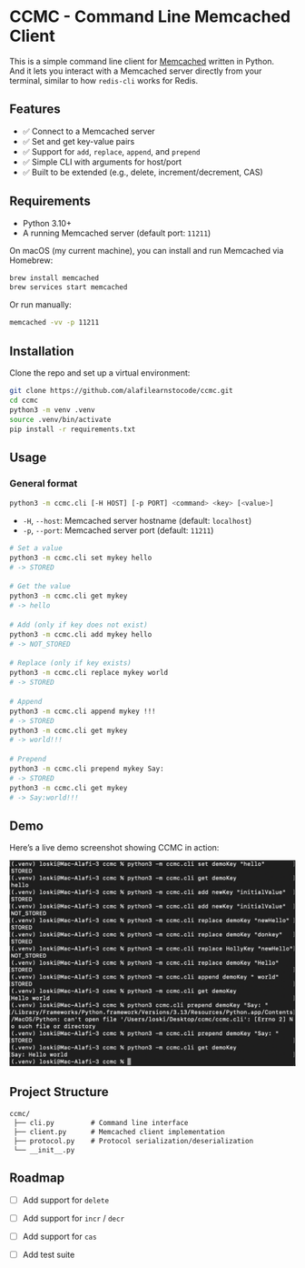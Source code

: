 

# CCMC - Command Line Memcached Client

This is a simple command line client for [Memcached](https://memcached.org/) written in Python.  
And it lets you interact with a Memcached server directly from your terminal, similar to how `redis-cli` works for Redis.

## Features
- ✅ Connect to a Memcached server
- ✅ Set and get key-value pairs
- ✅ Support for `add`, `replace`, `append`, and `prepend`
- ✅ Simple CLI with arguments for host/port
- ✅ Built to be extended (e.g., delete, increment/decrement, CAS)

## Requirements
- Python 3.10+
- A running Memcached server (default port: `11211`)

On macOS (my current machine), you can install and run Memcached via Homebrew:
```bash
brew install memcached
brew services start memcached
```

Or run manually:
```bash
memcached -vv -p 11211
```

## Installation
Clone the repo and set up a virtual environment:

```bash
git clone https://github.com/alafilearnstocode/ccmc.git
cd ccmc
python3 -m venv .venv
source .venv/bin/activate
pip install -r requirements.txt
```

## Usage

### General format
```bash
python3 -m ccmc.cli [-H HOST] [-p PORT] <command> <key> [<value>]
```

- `-H`, `--host`: Memcached server hostname (default: `localhost`)
- `-p`, `--port`: Memcached server port (default: `11211`)

```bash
# Set a value
python3 -m ccmc.cli set mykey hello
# -> STORED

# Get the value
python3 -m ccmc.cli get mykey
# -> hello

# Add (only if key does not exist)
python3 -m ccmc.cli add mykey hello
# -> NOT_STORED

# Replace (only if key exists)
python3 -m ccmc.cli replace mykey world
# -> STORED

# Append
python3 -m ccmc.cli append mykey !!!
# -> STORED
python3 -m ccmc.cli get mykey
# -> world!!!

# Prepend
python3 -m ccmc.cli prepend mykey Say:
# -> STORED
python3 -m ccmc.cli get mykey
# -> Say:world!!!

```

## Demo

Here’s a live demo screenshot showing CCMC in action:

![Demo Screenshot](/docs/image.png)

## Project Structure
```
ccmc/
 ├── cli.py         # Command line interface
 ├── client.py      # Memcached client implementation
 ├── protocol.py    # Protocol serialization/deserialization
 └── __init__.py
```

## Roadmap
- [ ] Add support for `delete`
- [ ] Add support for `incr` / `decr`
- [ ] Add support for `cas`
- [ ] Add test suite

